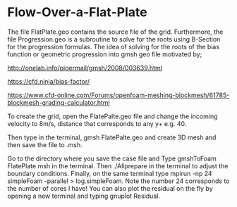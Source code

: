 # Flow-Over-a-Flat-Plate

The file FlatPlate.geo contains the source file of the grid. Furthermore, the file Progression.geo is a subroutine to solve for the roots using B-Section for the progression formulas. The idea of solving for the roots of the bias function or geometric progression into gmsh geo file motivated by;

http://onelab.info/pipermail/gmsh/2008/003639.html

https://cfd.ninja/bias-factor/

https://www.cfd-online.com/Forums/openfoam-meshing-blockmesh/61785-blockmesh-grading-calculator.html

To create the grid, open the FlatePalte.geo file and change the incoming velocity to 8m/s, distance that corresponds to any y+ e.g. 40. 

Then type in the terminal, gmsh FlatePalte.geo and create 3D mesh and then save the file to .msh.

Go to the directory where you save the case file and Type gmshToFoam FlatePlate.msh in the terminal. Then ./Allprepare in the terminal to adjust the boundary conditions. Finally, on the same terminal type mpirun -np 24 simpleFoam -parallel > log.simpleFoam. Note the number 24 corresponds to the number of cores I have! You can also plot the residual on the fly by opening a new terminal and typing gnuplot Residual.
